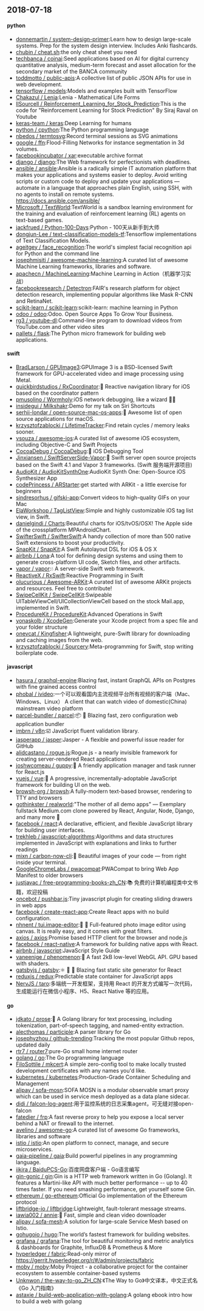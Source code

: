 ## 2018-07-18

#### python
* [donnemartin / system-design-primer](https://github.com/donnemartin/system-design-primer):Learn how to design large-scale systems. Prep for the system design interview. Includes Anki flashcards.
* [chubin / cheat.sh](https://github.com/chubin/cheat.sh):the only cheat sheet you need
* [techbanca / coinai](https://github.com/techbanca/coinai):Seed applications based on AI for digital currency quantitative analysis, medium-term forecast and asset allocation for the secondary market of the BANCA community
* [toddmotto / public-apis](https://github.com/toddmotto/public-apis):A collective list of public JSON APIs for use in web development.
* [tensorflow / models](https://github.com/tensorflow/models):Models and examples built with TensorFlow
* [Chakazul / Lenia](https://github.com/Chakazul/Lenia):Lenia - Mathematical Life Forms
* [llSourcell / Reinforcement_Learning_for_Stock_Prediction](https://github.com/llSourcell/Reinforcement_Learning_for_Stock_Prediction):This is the code for "Reinforcement Learning for Stock Prediction" By Siraj Raval on Youtube
* [keras-team / keras](https://github.com/keras-team/keras):Deep Learning for humans
* [python / cpython](https://github.com/python/cpython):The Python programming language
* [nbedos / termtosvg](https://github.com/nbedos/termtosvg):Record terminal sessions as SVG animations
* [google / ffn](https://github.com/google/ffn):Flood-Filling Networks for instance segmentation in 3d volumes.
* [facebookincubator / xar](https://github.com/facebookincubator/xar):executable archive format
* [django / django](https://github.com/django/django):The Web framework for perfectionists with deadlines.
* [ansible / ansible](https://github.com/ansible/ansible):Ansible is a radically simple IT automation platform that makes your applications and systems easier to deploy. Avoid writing scripts or custom code to deploy and update your applications — automate in a language that approaches plain English, using SSH, with no agents to install on remote systems. https://docs.ansible.com/ansible/
* [Microsoft / TextWorld](https://github.com/Microsoft/TextWorld):TextWorld is a sandbox learning environment for the training and evaluation of reinforcement learning (RL) agents on text-based games.
* [jackfrued / Python-100-Days](https://github.com/jackfrued/Python-100-Days):Python - 100天从新手到大师
* [dongjun-Lee / text-classification-models-tf](https://github.com/dongjun-Lee/text-classification-models-tf):Tensorflow implementations of Text Classification Models.
* [ageitgey / face_recognition](https://github.com/ageitgey/face_recognition):The world's simplest facial recognition api for Python and the command line
* [josephmisiti / awesome-machine-learning](https://github.com/josephmisiti/awesome-machine-learning):A curated list of awesome Machine Learning frameworks, libraries and software.
* [apachecn / MachineLearning](https://github.com/apachecn/MachineLearning):Machine Learning in Action（机器学习实战）
* [facebookresearch / Detectron](https://github.com/facebookresearch/Detectron):FAIR's research platform for object detection research, implementing popular algorithms like Mask R-CNN and RetinaNet.
* [scikit-learn / scikit-learn](https://github.com/scikit-learn/scikit-learn):scikit-learn: machine learning in Python
* [odoo / odoo](https://github.com/odoo/odoo):Odoo. Open Source Apps To Grow Your Business.
* [rg3 / youtube-dl](https://github.com/rg3/youtube-dl):Command-line program to download videos from YouTube.com and other video sites
* [pallets / flask](https://github.com/pallets/flask):The Python micro framework for building web applications.

#### swift
* [BradLarson / GPUImage3](https://github.com/BradLarson/GPUImage3):GPUImage 3 is a BSD-licensed Swift framework for GPU-accelerated video and image processing using Metal.
* [quickbirdstudios / RxCoordinator](https://github.com/quickbirdstudios/RxCoordinator):🎌
Reactive navigation library for iOS based on the coordinator pattern
* [pmusolino / Wormholy](https://github.com/pmusolino/Wormholy):iOS network debugging, like a wizard 🧙‍♂️
* [insidegui / Milkshakr](https://github.com/insidegui/Milkshakr):Demo for my talk on Siri Shortcuts
* [serhii-londar / open-source-mac-os-apps](https://github.com/serhii-londar/open-source-mac-os-apps):🚀
Awesome list of open source applications for macOS.
* [krzysztofzablocki / LifetimeTracker](https://github.com/krzysztofzablocki/LifetimeTracker):Find retain cycles / memory leaks sooner.
* [vsouza / awesome-ios](https://github.com/vsouza/awesome-ios):A curated list of awesome iOS ecosystem, including Objective-C and Swift Projects
* [CocoaDebug / CocoaDebug](https://github.com/CocoaDebug/CocoaDebug):🚀
iOS Debugging Tool
* [Jinxiansen / SwiftServerSide-Vapor](https://github.com/Jinxiansen/SwiftServerSide-Vapor):🦄
Swift server open source projects based on the Swift 4.1 and Vapor 3 frameworks. (Swift 服务端开源项目)
* [AudioKit / AudioKitSynthOne](https://github.com/AudioKit/AudioKitSynthOne):AudioKit Synth One: Open-Source iOS Synthesizer App
* [codePrincess / ARStarter](https://github.com/codePrincess/ARStarter):get started with ARKit - a little exercise for beginners
* [sindresorhus / gifski-app](https://github.com/sindresorhus/gifski-app):Convert videos to high-quality GIFs on your Mac
* [ElaWorkshop / TagListView](https://github.com/ElaWorkshop/TagListView):Simple and highly customizable iOS tag list view, in Swift.
* [danielgindi / Charts](https://github.com/danielgindi/Charts):Beautiful charts for iOS/tvOS/OSX! The Apple side of the crossplatform MPAndroidChart.
* [SwifterSwift / SwifterSwift](https://github.com/SwifterSwift/SwifterSwift):A handy collection of more than 500 native Swift extensions to boost your productivity.
* [SnapKit / SnapKit](https://github.com/SnapKit/SnapKit):A Swift Autolayout DSL for iOS & OS X
* [airbnb / Lona](https://github.com/airbnb/Lona):A tool for defining design systems and using them to generate cross-platform UI code, Sketch files, and other artifacts.
* [vapor / vapor](https://github.com/vapor/vapor):💧
A server-side Swift web framework.
* [ReactiveX / RxSwift](https://github.com/ReactiveX/RxSwift):Reactive Programming in Swift
* [olucurious / Awesome-ARKit](https://github.com/olucurious/Awesome-ARKit):A curated list of awesome ARKit projects and resources. Feel free to contribute!
* [SwipeCellKit / SwipeCellKit](https://github.com/SwipeCellKit/SwipeCellKit):Swipeable UITableViewCell/UICollectionViewCell based on the stock Mail.app, implemented in Swift.
* [ProcedureKit / ProcedureKit](https://github.com/ProcedureKit/ProcedureKit):Advanced Operations in Swift
* [yonaskolb / XcodeGen](https://github.com/yonaskolb/XcodeGen):Generate your Xcode project from a spec file and your folder structure
* [onevcat / Kingfisher](https://github.com/onevcat/Kingfisher):A lightweight, pure-Swift library for downloading and caching images from the web.
* [krzysztofzablocki / Sourcery](https://github.com/krzysztofzablocki/Sourcery):Meta-programming for Swift, stop writing boilerplate code.

#### javascript
* [hasura / graphql-engine](https://github.com/hasura/graphql-engine):Blazing fast, instant GraphQL APIs on Postgres with fine grained access control
* [phobal / ivideo](https://github.com/phobal/ivideo):一个可以观看国内主流视频平台所有视频的客户端（Mac、Windows、Linux） A client that can watch video of domestic(China) mainstream video platform
* [parcel-bundler / parcel](https://github.com/parcel-bundler/parcel):📦
🚀
Blazing fast, zero configuration web application bundler
* [imbrn / v8n](https://github.com/imbrn/v8n):☑️
JavaScript fluent validation library.
* [jasperapp / jasper](https://github.com/jasperapp/jasper):Jasper - A flexible and powerful issue reader for GitHub
* [alidcastano / rogue.js](https://github.com/alidcastano/rogue.js):Rogue.js - a nearly invisible framework for creating server-rendered React applications
* [joshwcomeau / guppy](https://github.com/joshwcomeau/guppy):🐠
A friendly application manager and task runner for React.js
* [vuejs / vue](https://github.com/vuejs/vue):🖖
A progressive, incrementally-adoptable JavaScript framework for building UI on the web.
* [browsh-org / browsh](https://github.com/browsh-org/browsh):A fully-modern text-based browser, rendering to TTY and browsers
* [gothinkster / realworld](https://github.com/gothinkster/realworld):"The mother of all demo apps" — Exemplary fullstack Medium.com clone powered by React, Angular, Node, Django, and many more
🏅
* [facebook / react](https://github.com/facebook/react):A declarative, efficient, and flexible JavaScript library for building user interfaces.
* [trekhleb / javascript-algorithms](https://github.com/trekhleb/javascript-algorithms):Algorithms and data structures implemented in JavaScript with explanations and links to further readings
* [mixn / carbon-now-cli](https://github.com/mixn/carbon-now-cli):🎨
Beautiful images of your code — from right inside your terminal.
* [GoogleChromeLabs / pwacompat](https://github.com/GoogleChromeLabs/pwacompat):PWACompat to bring Web App Manifest to older browsers
* [justjavac / free-programming-books-zh_CN](https://github.com/justjavac/free-programming-books-zh_CN):📚
免费的计算机编程类中文书籍，欢迎投稿
* [oncebot / pushbar.js](https://github.com/oncebot/pushbar.js):Tiny javascript plugin for creating sliding drawers in web apps
* [facebook / create-react-app](https://github.com/facebook/create-react-app):Create React apps with no build configuration.
* [nhnent / tui.image-editor](https://github.com/nhnent/tui.image-editor):🍞
🎨
Full-featured photo image editor using canvas. It is really easy, and it comes with great filters.
* [axios / axios](https://github.com/axios/axios):Promise based HTTP client for the browser and node.js
* [facebook / react-native](https://github.com/facebook/react-native):A framework for building native apps with React.
* [airbnb / javascript](https://github.com/airbnb/javascript):JavaScript Style Guide
* [vaneenige / phenomenon](https://github.com/vaneenige/phenomenon):🦄
A fast 2kB low-level WebGL API. GPU based with shaders.
* [gatsbyjs / gatsby](https://github.com/gatsbyjs/gatsby):⚛️
📄
🚀
Blazing fast static site generator for React
* [reduxjs / redux](https://github.com/reduxjs/redux):Predictable state container for JavaScript apps
* [NervJS / taro](https://github.com/NervJS/taro):多端统一开发框架，支持用 React 的开发方式编写一次代码，生成能运行在微信小程序、H5、React Native 等的应用。

#### go
* [jdkato / prose](https://github.com/jdkato/prose):📖
A Golang library for text processing, including tokenization, part-of-speech tagging, and named-entity extraction.
* [alecthomas / participle](https://github.com/alecthomas/participle):A parser library for Go
* [josephyzhou / github-trending](https://github.com/josephyzhou/github-trending):Tracking the most popular Github repos, updated daily
* [rtr7 / router7](https://github.com/rtr7/router7):pure-Go small home internet router
* [golang / go](https://github.com/golang/go):The Go programming language
* [FiloSottile / mkcert](https://github.com/FiloSottile/mkcert):A simple zero-config tool to make locally trusted development certificates with any names you'd like.
* [kubernetes / kubernetes](https://github.com/kubernetes/kubernetes):Production-Grade Container Scheduling and Management
* [alipay / sofa-mosn](https://github.com/alipay/sofa-mosn):SOFA MOSN is a modular observable smart proxy which can be used in service mesh deployed as a data plane sidecar.
* [didi / falcon-log-agent](https://github.com/didi/falcon-log-agent):用于监控系统的日志采集agent，可无缝对接open-falcon
* [fatedier / frp](https://github.com/fatedier/frp):A fast reverse proxy to help you expose a local server behind a NAT or firewall to the internet.
* [avelino / awesome-go](https://github.com/avelino/awesome-go):A curated list of awesome Go frameworks, libraries and software
* [istio / istio](https://github.com/istio/istio):An open platform to connect, manage, and secure microservices.
* [gaia-pipeline / gaia](https://github.com/gaia-pipeline/gaia):Build powerful pipelines in any programming language.
* [iikira / BaiduPCS-Go](https://github.com/iikira/BaiduPCS-Go):百度网盘客户端 - Go语言编写
* [gin-gonic / gin](https://github.com/gin-gonic/gin):Gin is a HTTP web framework written in Go (Golang). It features a Martini-like API with much better performance -- up to 40 times faster. If you need smashing performance, get yourself some Gin.
* [ethereum / go-ethereum](https://github.com/ethereum/go-ethereum):Official Go implementation of the Ethereum protocol
* [liftbridge-io / liftbridge](https://github.com/liftbridge-io/liftbridge):Lightweight, fault-tolerant message streams.
* [iawia002 / annie](https://github.com/iawia002/annie):👾
Fast, simple and clean video downloader
* [alipay / sofa-mesh](https://github.com/alipay/sofa-mesh):A solution for large-scale Service Mesh based on Istio.
* [gohugoio / hugo](https://github.com/gohugoio/hugo):The world’s fastest framework for building websites.
* [grafana / grafana](https://github.com/grafana/grafana):The tool for beautiful monitoring and metric analytics & dashboards for Graphite, InfluxDB & Prometheus & More
* [hyperledger / fabric](https://github.com/hyperledger/fabric):Read-only mirror of https://gerrit.hyperledger.org/r/#/admin/projects/fabric
* [moby / moby](https://github.com/moby/moby):Moby Project - a collaborative project for the container ecosystem to assemble container-based systems
* [Unknwon / the-way-to-go_ZH_CN](https://github.com/Unknwon/the-way-to-go_ZH_CN):《The Way to Go》中文译本，中文正式名《Go 入门指南》
* [astaxie / build-web-application-with-golang](https://github.com/astaxie/build-web-application-with-golang):A golang ebook intro how to build a web with golang
